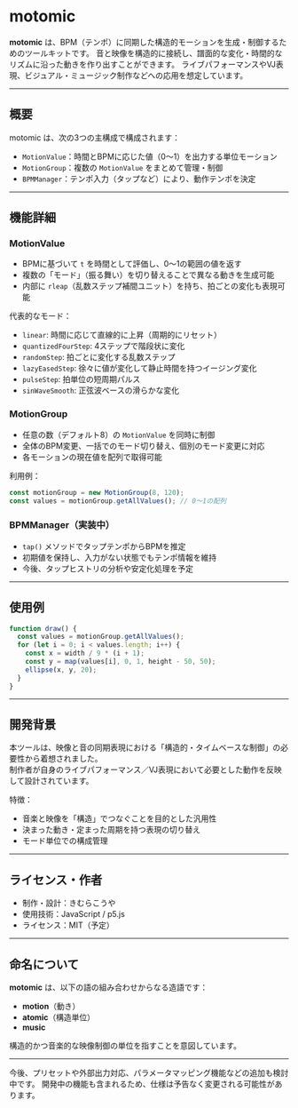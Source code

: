 # motomic

**motomic** は、BPM（テンポ）に同期した構造的モーションを生成・制御するためのツールキットです。
音と映像を構造的に接続し、譜面的な変化・時間的なリズムに沿った動きを作り出すことができます。
ライブパフォーマンスやVJ表現、ビジュアル・ミュージック制作などへの応用を想定しています。

---

## 概要

motomic は、次の3つの主構成で構成されます：

- `MotionValue`：時間とBPMに応じた値（0〜1）を出力する単位モーション
- `MotionGroup`：複数の `MotionValue` をまとめて管理・制御
- `BPMManager`：テンポ入力（タップなど）により、動作テンポを決定

---

## 機能詳細

### MotionValue

- BPMに基づいて `t` を時間として評価し、0〜1の範囲の値を返す
- 複数の「モード」（振る舞い）を切り替えることで異なる動きを生成可能
- 内部に `rleap`（乱数ステップ補間ユニット）を持ち、拍ごとの変化も表現可能

代表的なモード：
- `linear`: 時間に応じて直線的に上昇（周期的にリセット）
- `quantizedFourStep`: 4ステップで階段状に変化
- `randomStep`: 拍ごとに変化する乱数ステップ
- `lazyEasedStep`: 徐々に値が変化して静止時間を持つイージング変化
- `pulseStep`: 拍単位の短周期パルス
- `sinWaveSmooth`: 正弦波ベースの滑らかな変化

### MotionGroup

- 任意の数（デフォルト8）の `MotionValue` を同時に制御
- 全体のBPM変更、一括でのモード切り替え、個別のモード変更に対応
- 各モーションの現在値を配列で取得可能

利用例：
```js
const motionGroup = new MotionGroup(8, 120);
const values = motionGroup.getAllValues(); // 0〜1の配列
```

### BPMManager（実装中）

- `tap()` メソッドでタップテンポからBPMを推定
- 初期値を保持し、入力がない状態でもテンポ情報を維持
- 今後、タップヒストリの分析や安定化処理を予定

---

## 使用例

```js
function draw() {
  const values = motionGroup.getAllValues();
  for (let i = 0; i < values.length; i++) {
    const x = width / 9 * (i + 1);
    const y = map(values[i], 0, 1, height - 50, 50);
    ellipse(x, y, 20);
  }
}
```

---

## 開発背景

本ツールは、映像と音の同期表現における「構造的・タイムベースな制御」の必要性から着想されました。  
制作者が自身のライブパフォーマンス／VJ表現において必要とした動作を反映して設計されています。

特徴：
- 音楽と映像を「構造」でつなぐことを目的とした汎用性
- 決まった動き・定まった周期を持つ表現の切り替え
- モード単位での構成管理

---

## ライセンス・作者

- 制作・設計：きむらこうや
- 使用技術：JavaScript / p5.js  
- ライセンス：MIT（予定）

---

## 命名について

**motomic** は、以下の語の組み合わせからなる造語です：

- **motion**（動き）
- **atomic**（構造単位）
- **music**

構造的かつ音楽的な映像制御の単位を指すことを意図しています。

---

今後、プリセットや外部出力対応、パラメータマッピング機能などの追加も検討中です。
開発中の機能も含まれるため、仕様は予告なく変更される可能性があります。
